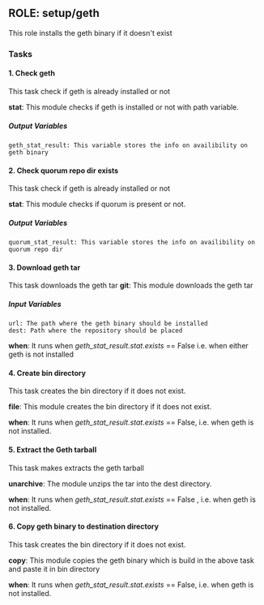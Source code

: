 [//]: # (##############################################################################################)
[//]: # (Copyright Accenture. All Rights Reserved.)
[//]: # (SPDX-License-Identifier: Apache-2.0)
[//]: # (##############################################################################################)

## ROLE: setup/geth
This role installs the geth binary if it doesn't exist

### Tasks

#### 1. Check geth
This task check if geth is already installed or not

**stat**: This module checks if geth is installed or not with path variable.

##### Output Variables
    geth_stat_result: This variable stores the info on availibility on geth binary

#### 2. Check quorum repo dir exists
This task check if geth is already installed or not

**stat**: This module checks if quorum is present or not.

##### Output Variables
    quorum_stat_result: This variable stores the info on availibility on quorum repo dir

#### 3. Download geth tar
 This task downloads the geth tar
**git**: This module downloads the geth tar

##### Input Variables
    url: The path where the geth binary should be installed
    dest: Path where the repository should be placed

**when**: It runs when *geth_stat_result.stat.exists* == False i.e. when either geth is not installed
#### 4. Create bin directory
This task creates the bin directory if it does not exist.

**file**: This module creates the bin directory if it does not exist.

**when**: It runs when *geth_stat_result.stat.exists* == False, i.e. when geth is not installed.

#### 5. Extract the Geth tarball
This task makes extracts the geth tarball

**unarchive**: The module unzips the tar into the dest directory.

**when**: It runs when *geth_stat_result.stat.exists* == False , i.e. when geth is not installed.

#### 6. Copy geth binary to destination directory
This task creates the bin directory if it does not exist.

**copy**: This module copies the geth binary which is build in the above task and paste it in bin directory

**when**: It runs when *geth_stat_result.stat.exists* == False, i.e. when geth is not installed.
